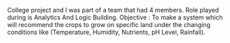 College project and I was part of a team that had 4 members.
Role played during is Analytics And Logic Building.
Objective : To make a system which will recommend the crops to grow on specific land under the changing conditions like (Temperature, Humidity, Nutrients, pH Level, Rainfall).
